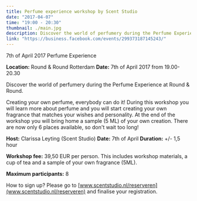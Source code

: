 ```yaml
---
title: Perfume experience workshop by Scent Studio
date: "2017-04-07"
time: "19:00 - 20:30"
thumbnail: ./main.jpg
description: Discover the world of perfumery during the Perfume Experience at Round & Round.
link: "https://business.facebook.com/events/299373187145243/"
---
```


7th of April 2017
Perfume Experience

**Location:** Round & Round Rotterdam
**Date:** 7th of April 2017 from 19.00-20.30

Discover the world of perfumery during the Perfume Experience at Round & Round.

Creating your own perfume, everybody can do it! During this workshop you will learn more about perfume and you will start creating your own fragrance that matches your wishes and personality. At the end of the workshop you will bring home a sample (5 ML) of your own creation. There are now only 6 places available, so don't wait too long!

**Host:** Clarissa Leyting (Scent Studio)
**Date:** 7th of April
**Duration:** +/- 1,5 hour

**Workshop fee:** 39,50 EUR per person. This includes workshop materials, a cup of tea and a sample of your own fragrance (5ML).

**Maximum participants:** 8

How to sign up?
Please go to [www.scentstudio.nl/reserveren](www.scentstudio.nl/reserveren) and finalise your registration.
